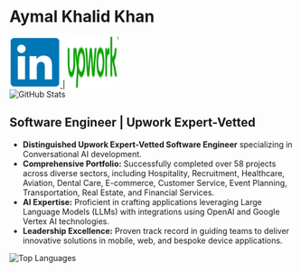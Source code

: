 # Aymal Khalid Khan

<a href="https://www.linkedin.com/in/aymal-khalid-khan-52537a154">
    <img src="https://github.com/aymalkhalid/aymalkhalid/blob/main/images/linkedin.png" alt="LinkedIn" style="width: 90px; height: 90px;">
</a> | 
<a href="https://www.upwork.com/freelancers/~01cfbef93ef054b570?viewMode=1">
    <img src="https://github.com/aymalkhalid/aymalkhalid/blob/main/images/Upwork.png" alt="Upwork" style="width: 90px; height: 90px;">
</a>

<div style="display: flex; justify-content: space-between; align-items: center;">
    <div style="width: 45%;">
        <img src="https://github-readme-stats.vercel.app/api?username=aymalkhalid&show_icons=true&theme=radical" alt="GitHub Stats" style="width: 100%;">
    </div>
</div>

## Software Engineer | Upwork Expert-Vetted 

- **Distinguished Upwork Expert-Vetted Software Engineer** specializing in Conversational AI development.
- **Comprehensive Portfolio:** Successfully completed over 58 projects across diverse sectors, including Hospitality, Recruitment, Healthcare, Aviation, Dental Care, E-commerce, Customer Service, Event Planning, Transportation, Real Estate, and Financial Services.
- **AI Expertise:** Proficient in crafting applications leveraging Large Language Models (LLMs) with integrations using OpenAI and Google Vertex AI technologies.
- **Leadership Excellence:** Proven track record in guiding teams to deliver innovative solutions in mobile, web, and bespoke device applications.

<div style="display: flex; justify-content: space-between; align-items: center;">
    <div style="width: 45%;">
        <img src="https://github-readme-stats.vercel.app/api/top-langs/?username=aymalkhalid&size_weight=0&count_weight=.1" alt="Top Languages" style="width: 100%;">
    </div>
</div>
